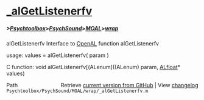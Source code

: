 # [_alGetListenerfv](_alGetListenerfv)
##### >[Psychtoolbox](Psychtoolbox)>[PsychSound](PsychSound)>[MOAL](MOAL)>[wrap](wrap)

alGetListenerfv  Interface to [OpenAL](OpenAL) function alGetListenerfv  
  
usage:  values = alGetListenerfv( param )  
  
C function:  void alGetListenerfv[(ALenum]((ALenum) param, [ALfloat](ALfloat)\* values)  




<div class="code_header" style="text-align:right;">
  <span style="float:left;">Path&nbsp;&nbsp;</span> <span class="counter">Retrieve <a href=
  "https://raw.github.com/Psychtoolbox-3/Psychtoolbox-3/beta/Psychtoolbox/PsychSound/MOAL/wrap/_alGetListenerfv.m">current version from GitHub</a> | View <a href=
  "https://github.com/Psychtoolbox-3/Psychtoolbox-3/commits/beta/Psychtoolbox/PsychSound/MOAL/wrap/_alGetListenerfv.m">changelog</a></span>
</div>
<div class="code">
  <code>Psychtoolbox/PsychSound/MOAL/wrap/_alGetListenerfv.m</code>
</div>

